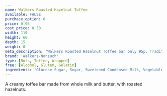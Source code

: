 ```yaml
---
name: Walkers Roasted Hazelnut Toffee
available: FALSE
purchase_option: 0
price: 0.95
cost_price: 0.38
width: 110
height: 60
depth: 15
weight: 0
meta_description: 'Walkers Roasted Hazelnut Toffee bar only 95p. Traditional sweets and more at Humbugs Confectionery Store. Specialists in satisfying your sweet tooth!'
brand: 'Walkers-Nonsuch'
type: [Nuts, Toffee, Wrapped]
free: [Alcohol, Gluten, Gelatin]
ingredients: 'Glucose Sugar, Sugar, Sweetened Condensed Milk, Vegetable Oil, Roasted Hazelnuts'
---
```

A creamy toffee bar made from whole milk and butter, with roasted hazelnuts.